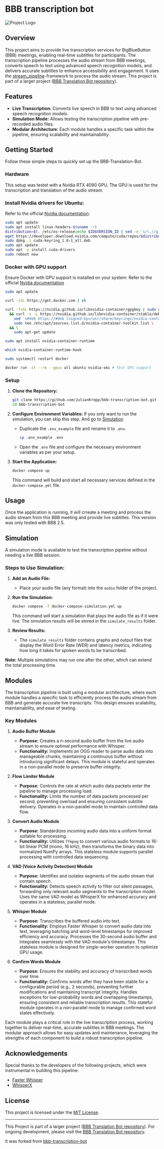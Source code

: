# BBB transcription bot

![Project Logo](img/transcription-pipeline.png)

## Overview

This project aims to provide live transcription services for BigBlueButton (BBB) meetings, enabling real-time subtitles for participants. The transcription pipeline processes the audio stream from BBB meetings, converts speech to text using advanced speech recognition models, and delivers accurate subtitles to enhance accessibility and engagement. It uses the [stream_pipeline](https://github.com/bigbluebutton-bot/stream_pipeline)-framework to process the audio stream. This project is part of a larger project ([BBB Translation Bot repository](https://github.com/bigbluebutton-bot/bbb-translation-bot)).

## Features

- **Live Transcription:** Converts live speech in BBB to text using advanced speech recognition models.
- **Simulation Mode:** Allows testing the transcription pipeline with pre-recorded audio files.
- **Modular Architecture:** Each module handles a specific task within the pipeline, ensuring scalability and maintainability.

## Getting Started

Follow these simple steps to quickly set up the BBB-Translation-Bot.

### Hardware
This setup was testet with a Nvidia RTX 4090 GPU. The GPU is used for the transcription and translation of the audio stream.

### Install Nvidia drivers for Ubuntu:
Refer to the official [Nvidia documentation](https://docs.nvidia.com/datacenter/tesla/tesla-installation-notes/index.html#ubuntu-lts):
```bash
sudo apt update
sudo apt install linux-headers-$(uname -r)
distribution=$(. /etc/os-release;echo $ID$VERSION_ID | sed -e 's/\.//g')
wget https://developer.download.nvidia.com/compute/cuda/repos/$distribution/x86_64/cuda-keyring_1.0-1_all.deb
sudo dpkg -i cuda-keyring_1.0-1_all.deb
sudo apt update
sudo apt -y install cuda-drivers
sudo reboot now
```

### Docker with GPU support
Ensure Docker with GPU support is installed on your system:
Refer to the official [Nvidia documentation](https://docs.nvidia.com/datacenter/cloud-native/container-toolkit/latest/install-guide.html)

```bash
sudo apt update

curl -sSL https://get.docker.com | sh

curl -fsSL https://nvidia.github.io/libnvidia-container/gpgkey | sudo gpg --dearmor -o /usr/share/keyrings/nvidia-container-toolkit-keyring.gpg \
  && curl -s -L https://nvidia.github.io/libnvidia-container/stable/deb/nvidia-container-toolkit.list | \
    sed 's#deb https://#deb [signed-by=/usr/share/keyrings/nvidia-container-toolkit-keyring.gpg] https://#g' | \
    sudo tee /etc/apt/sources.list.d/nvidia-container-toolkit.list \
  && \
    sudo apt-get update

sudo apt install nvidia-container-runtime

which nvidia-container-runtime-hook

sudo systemctl restart docker

docker run -it --rm --gpus all ubuntu nvidia-smi # Test GPU support
```

### Setup

1. **Clone the Repository:**

   ```bash
   git clone https://github.com/JulianKropp/bbb-transcription-bot.git
   cd bbb-transcription-bot
   ```

2. **Configure Environment Variables:**
    If you only want to run the simulation, you can skip this step. And go to [Simulation](#simulation)

   - Duplicate the `.env_example` file and rename it to `.env`.

     ```bash
     cp .env_example .env
     ```

   - Open the `.env` file and configure the necessary environment variables as per your setup.

3. **Start the Application:**

   ```bash
   docker compose up
   ```

   This command will build and start all necessary services defined in the `docker-compose.yml` file.

## Usage

Once the application is running, it will crreate a meeting and process the audio stream from this BBB meeting and provide live subtitles. This version was only tested with BBB 2.5.

## Simulation

A simulation mode is available to test the transcription pipeline without needing a live BBB session.

### Steps to Use Simulation:

1. **Add an Audio File:**

   - Place your audio file (any format) into the `audio` folder of the project.

2. **Run the Simulation:**

   ```bash
   docker compose -f docker-compose-simulation.yml up
   ```

   This command will start a simulation that plays the audio file as if it were live. The simulation results will be stored in the `simulate_results` folder.

3. **Review Results:**

   - The `simulate_results` folder contains graphs and output files that display the Word Error Rate (WER) and latency metrics, indicating how long it takes for spoken words to be transcribed.

**Note:** Multiple simulations may run one after the other, which can extend the total processing time.

## Modules

The transcription pipeline is built using a modular architecture, where each module handles a specific task to efficiently process the audio stream from BBB and generate accurate live transcripts. This design ensures scalability, maintainability, and ease of testing.

### Key Modules

1. **Audio Buffer Module**
   
   - **Purpose:** Creates a n-second audio buffer from the live audio stream to ensure optimal performance with Whisper.
   - **Functionality:** Implements an OGG reader to parse audio data into manageable chunks, maintaining a continuous buffer without introducing significant delays. This module is stateful and operates in a non-parallel mode to preserve buffer integrity.

2. **Flow Limiter Module**
   
   - **Purpose:** Controls the rate at which audio data packets enter the pipeline to manage processing load.
   - **Functionality:** Limits the number of data packets processed per second, preventing overload and ensuring consistent subtitle delivery. Operates in a non-parallel mode to maintain controlled data flow.

3. **Convert Audio Module**
   
   - **Purpose:** Standardizes incoming audio data into a uniform format suitable for processing.
   - **Functionality:** Utilizes `ffmpeg` to convert various audio formats to 16-bit linear PCM (mono, 16 kHz), then transforms the binary data into normalized NumPy arrays. This stateless module supports parallel processing with controlled data sequencing.

4. **VAD (Voice Activity Detection) Module**
   
   - **Purpose:** Identifies and isolates segments of the audio stream that contain speech.
   - **Functionality:** Detects speech activity to filter out silent passages, forwarding only relevant audio segments to the transcription model. Uses the same VAD model as WhisperX for enhanced accuracy and operates in a stateless, parallel mode.

5. **Whisper Module**
   
   - **Purpose:** Transcribes the buffered audio into text.
   - **Functionality:** Employs Faster Whisper to convert audio data into text, leveraging batching and word-level timestamps for improved efficiency and accuracy. Processes the 30-second audio buffer and integrates seamlessly with the VAD module's timestamps. This stateless module is designed for single-worker operation to optimize GPU usage.

6. **Confirm Words Module**
   
   - **Purpose:** Ensures the stability and accuracy of transcribed words over time.
   - **Functionality:** Confirms words after they have been stable for a configurable period (e.g., 2 seconds), preventing further modifications and maintaining transcript integrity. Handles exceptions for low-probability words and overlapping timestamps, ensuring consistent and reliable transcription results. This stateful module operates in a non-parallel mode to manage confirmed word states effectively.

Each module plays a critical role in the live transcription process, working together to deliver real-time, accurate subtitles in BBB meetings. The modular approach allows for easy updates and maintenance, leveraging the strengths of each component to build a robust transcription pipeline.

## Acknowledgements

Special thanks to the developers of the following projects, which were instrumental in building this pipeline:

- [Faster Whisper](https://github.com/SYSTRAN/faster-whisper)
- [WhisperX](https://github.com/m-bain/whisperX)

## License

This project is licensed under the [MIT License](LICENSE).

---

This Project is part of a larger project ([BBB Translation Bot repository](https://github.com/bigbluebutton-bot/bbb-translation-bot)). For ongoing development, please visit the [BBB Translation Bot repository](https://github.com/bigbluebutton-bot/bbb-translation-bot).

It was forked from [bbb-transcription-bot](https://github.com/JulianKropp/bbb-transcription-bot)